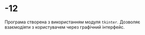 # -12
Програма створена з використанням модуля `tkinter`. Дозволяє взаємодіяти з користувачем через графічний інтерфейс.
